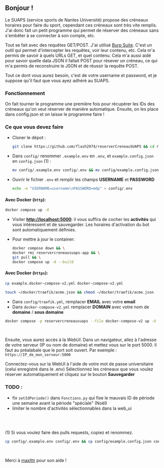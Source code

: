 ## Bonjour !
Le SUAPS (service sports de Nantes Université) propose des créneaux horaires pour faire du sport, cependant ces créneaux sont très vite remplis.
J'ai donc fait un petit programme qui permet de réserver des créneaux sans s'embêter à se connecter à son compte, etc.

Tout se fait avec des requêtes GET/POST. J'ai utilisé [Burp Suite](https://portswigger.net/burp/releases/professional-community-2024-8-5?requestededition=community&requestedplatform=). C'est un outil qui permet d'intercepter les requêtes, voir leur contenu, etc. Cela m'a permis de savoir à quels URLs GET, et quel contenu. Cela m'a aussi aidé pour savoir quelle data JSON il fallait POST pour résever un créneau, ce qui m'a permis de reconstruire le JSON et de réussir la requête POST.

Tout ce dont vous aurez besoin, c'est de votre username et password, et je suppose qu'il faut que vous ayez adhéré au SUAPS.


### Fonctionnement
On fait tourner le programme une première fois pour récupérer les IDs des créneaux qu'on veut réserver de manière automatique. Ensuite, on les place dans config.json et on laisse le programme faire !

### Ce que vous devez faire
- Cloner le dépot :
    ```bash
    git clone https://github.com/flash2974/reserverCreneauSUAPS && cd reserverCreneauSUAPS/
    ```
- Dans `config/` renommer `.example.env` en `.env`, et `example.config.json` en `config.json` (1) : 
    ```bash
    mv config/.example.env config/.env && mv config/example.config.json config/config.json
    ```

- Ouvrir le fichier `.env` et remplir les champs **USERNAME** et **PASSWORD**
    ```bash
    echo -e "USERNAME=username\nPASSWORD=mdp" > config/.env
    ```

#### Avec Docker (`http`):
```bash
docker compose up -d
```
- Visiter [**http://localhost:5000**](http://localhost:5000): il vous suffira de cocher les **activités** qui vous intéressent et de sauvegarder. Les horaires d'activation du bot sont automatiquement définies.
- Pour mettre à jour le container:

    ```bash
    docker compose down && \
    docker rmi reservercreneausuaps-app && \
    git pull && \
    docker compose up -d --build
    ```

#### Avec Docker (`https`):
```bash
cp example.docker-compose-v2.yml docker-compose-v2.yml
```
```bash
touch ~/docker/traefik/acme.json && chmod ~/docker/traefik/acme.json
``` 
- Dans `config/traefik.yml`, remplacer **EMAIL** avec votre **email**
- Dans `docker-compose-v2.yml` remplacer **DOMAIN** avec votre nom de **domaine** / **sous domaine**
```bash
docker compose -p reservercreneausuaps --file docker-compose-v2 up -d
```

<br>

Ensuite, vous aurez accès à la *WebUI*. Dans un navigateur, allez à l'adresse de votre serveur (IP ou nom de domaine) et mettez vous sur le port 5000. Il faut au préalabale que le port soit ouvert.
Par exemple : 
`https://IP_de_mon_serveur:5000`

Connectez-vous sur la WebUI à l'aide de votre mot de passe universitaire (celui enregistré dans le .env)
Sélectionnez les créneaux que vous voulez réserver automatiquement et cliquez sur le bouton **Sauvegarder**

### TODO :
- fix `setIdPeriode()` dans `Fonctions.py` qui fixe le mauvais ID de période une semaine avant la période "spéciale" (Noël)
- limiter le nombre d'activités sélectionnables dans la web_ui

<br>
<br>

(1) Si vous voulez faire des pulls requests, copiez et renommez.
```bash
cp config/.example.env config/.env && cp config/example.config.json config/config.json
```

<br>

Merci à [maxlttr](https://github.com/maxlttr1) pour son aide !
